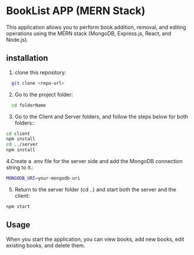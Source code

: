 # BookList APP (MERN Stack)

This application allows you to perform book addition, removal, and editing operations using the MERN stack (MongoDB, Express.js, React, and Node.js).
## installation

1. clone this repository:
 ```bash
   git clone <repo-url>
```
2. Go to the project folder:
```bash
  cd folderName
```

3. Go to the Client and Server folders, and follow the steps below for both folders::

```bash
cd client 
npm install 
cd ../server 
npm install 
```

4.Create a .env file for the server side and add the MongoDB connection string to it.:
```bash
MONGODB_URI=your-mongodb-uri
```

5. Return to the server folder (cd ..) and start both the server and the client:
```bash
npm start
```

## Usage
When you start the application, you can view books, add new books, edit existing books, and delete them.




